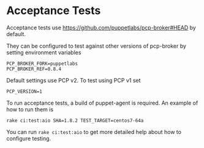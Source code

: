 # Acceptance Tests

Acceptance tests use https://github.com/puppetlabs/pcp-broker#HEAD by default.

They can be configured to test against other versions of pcp-broker by setting environment variables

    PCP_BROKER_FORK=puppetlabs
    PCP_BROKER_REF=0.8.4

Default settings use PCP v2. To test using PCP v1 set

    PCP_VERSION=1

To run acceptance tests, a build of puppet-agent is required. An example of how to run them is

    rake ci:test:aio SHA=1.8.2 TEST_TARGET=centos7-64a

You can run `rake ci:test:aio` to get more detailed help about how to configure testing.
